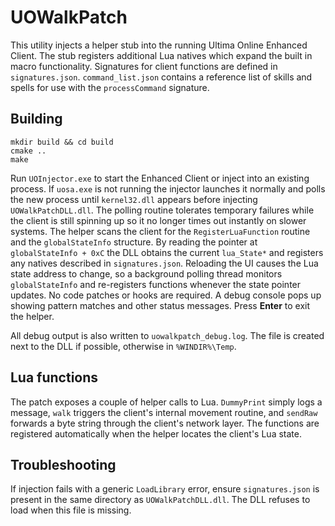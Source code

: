 # UOWalkPatch

This utility injects a helper stub into the running Ultima Online Enhanced Client. The stub registers additional Lua natives which expand the built in macro functionality. Signatures for client functions are defined in `signatures.json`.
`command_list.json` contains a reference list of skills and spells for use with the `processCommand` signature.

## Building

```
mkdir build && cd build
cmake ..
make
```

Run `UOInjector.exe` to start the Enhanced Client or inject into an existing
process. If `uosa.exe` is not running the injector launches it normally and
polls the new process until `kernel32.dll` appears before injecting
`UOWalkPatchDLL.dll`. The polling routine tolerates temporary failures while the
client is still spinning up so it no longer times out instantly on slower
systems.
The helper scans the client for the `RegisterLuaFunction` routine and the
`globalStateInfo` structure. By reading the pointer at `globalStateInfo + 0xC`
the DLL obtains the current `lua_State*` and registers any natives described in
`signatures.json`.
Reloading the UI causes the Lua state address to change, so a background polling
thread monitors `globalStateInfo` and re-registers functions whenever the state
pointer updates. No code patches or hooks are required.
A debug console pops up showing pattern matches and other status messages.
Press **Enter** to exit the helper.

All debug output is also written to `uowalkpatch_debug.log`. The file is created
next to the DLL if possible, otherwise in `%WINDIR%\Temp`.

## Lua functions

The patch exposes a couple of helper calls to Lua. `DummyPrint` simply logs a
message, `walk` triggers the client's internal movement routine, and `sendRaw`
forwards a byte string through the client's network layer. The functions are
registered automatically when the helper locates the client's Lua state.

## Troubleshooting

If injection fails with a generic `LoadLibrary` error, ensure `signatures.json`
is present in the same directory as `UOWalkPatchDLL.dll`. The DLL refuses to
load when this file is missing.
